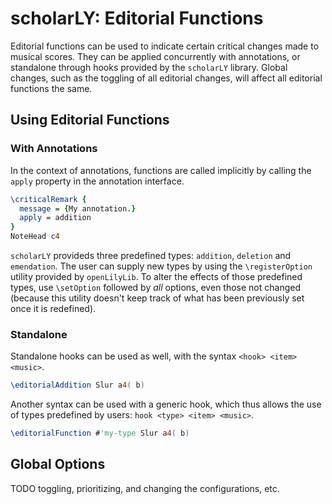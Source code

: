 # scholarLY: Editorial Functions

Editorial functions can be used to indicate certain critical changes
made to musical scores. They can be applied concurrently with
annotations, or standalone through hooks provided by the `scholarLY`
library. Global changes, such as the toggling of all editorial changes, will affect all editorial functions the same.

## Using Editorial Functions

### With Annotations

In the context of annotations, functions are called implicitly by calling the `apply` property in the annotation interface.

```lilypond
\criticalRemark {
  message = {My annotation.}
  apply = addition
}
NoteHead c4
```

`scholarLY` provideds three predefined types: `addition`, `deletion`
and `emendation`. The user can supply new types by using the
`\registerOption` utility provided by `openLilyLib`. To alter the
effects of those predefined types, use `\setOption` followed by *all*
options, even those not changed (because this utility doesn't keep
track of what has been previously set once it is redefined).

### Standalone

Standalone hooks can be used as well, with the syntax `<hook> <item> <music>`.

```lilypond
\editorialAddition Slur a4( b)
```

Another syntax can be used with a generic hook, which thus allows the
use of types predefined by users: `hook <type> <item> <music>`.

```lilypond
\editorialFunction #'my-type Slur a4( b)
```

## Global Options

TODO
toggling, prioritizing, and changing the configurations, etc.
